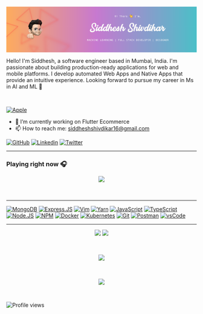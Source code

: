 <p align ="center">
<a href="#">
  <img align="center" src="images/Github-banner.png" />
</a> 
</p>

Hello! I'm Siddhesh, a software engineer based in Mumbai, India. I'm passionate about building production-ready applications for web and mobile platforms. I develop automated Web Apps and Native Apps that provide an intuitive experience.
Looking forward to pursue my career in Ms in AI and ML 🔮

<br />

[![Apple](https://img.shields.io/badge/Apple-MacBook_AIR_M1_2020-999999?style=for-the-badge&logo=apple&logoColor=white)](https://www.apple.com/)


- 🔭 I’m currently working on Flutter Ecommerce 
- 📫 How to reach me: siddheshshivdikar16@gmail.com 

[![GitHub](https://img.shields.io/badge/Github-100000?style=for-the-badge&logo=github&logoColor=white)](https://github.com/siddheshshivdikar)
[![Linkedin](https://img.shields.io/badge/Linkedin-0077B5?style=for-the-badge&logo=linkedin&logoColor=white)](https://www.linkedin.com/in/siddhesh-shivdikar/)
[![Twitter](https://img.shields.io/badge/Twitter-1DA1F2?style=for-the-badge&logo=twitter&logoColor=white)](https://twitter.com/sidshivdikar)

---

### Playing right now 🎧
<p align ="center">
<a href="#">
  <img align="start" src="https://spotify-github-profile.vercel.app/api/view?uid=u9bwhsrpe1zi0l5ayb53ecdg5&cover_image=true&theme=compact" />
</a> 
</p>

<br />

---
[![MongoDB](https://img.shields.io/badge/MongoDB-4EA94B?style=for-the-badge&logo=mongodb&logoColor=white)](#)
[![Express.JS](https://img.shields.io/badge/Express.JS-000000?style=for-the-badge&logo=express&logoColor=white)](#)
[![Vim](https://img.shields.io/badge/Vim-%2311AB00.svg?&style=for-the-badge&logo=vim&logoColor=white)](#)
[![Yarn](https://img.shields.io/badge/Yarn-2C8EBB?style=for-the-badge&logo=yarn&logoColor=white)](#)
[![JavaScript](https://img.shields.io/badge/JavaScript-F7DF1E?style=for-the-badge&logo=javascript&logoColor=black)](#)
[![TypeScript](https://img.shields.io/badge/TypeScript-007ACC?style=for-the-badge&logo=typescript&logoColor=white)](#)
[![Node.JS](https://img.shields.io/badge/Node.JS-43853D?style=for-the-badge&logo=node-dot-js&logoColor=white)](#)
[![NPM](https://img.shields.io/badge/NPM-CB3837?style=for-the-badge&logo=npm&logoColor=white)](#)
[![Docker](https://img.shields.io/badge/Docker-2CA5E0?style=for-the-badge&logo=docker&logoColor=white)](#)
[![Kubernetes](https://img.shields.io/badge/Kubernetes-326ce5.svg?&style=for-the-badge&logo=kubernetes&logoColor=white)](#)
[![Git](https://img.shields.io/badge/Git-F05032?style=for-the-badge&logo=git&logoColor=white)](#)
[![Postman](https://img.shields.io/badge/Postman-FF6C37?style=for-the-badge&logo=Postman&logoColor=white)](#)
[![vsCode](https://img.shields.io/badge/vsCode-0078D4?style=for-the-badge&logo=visual%20studio%20code&logoColor=white)](#)

---

<p align ="center">
  <img width="48%" src="https://github-readme-stats.vercel.app/api?username=siddheshshivdikar&count_private=true&show_icons=true&theme=shades-of-purple" />
  <img width="48%" src="https://github-readme-streak-stats.herokuapp.com/?user=siddheshshivdikar" />
</p>

<br />

<p align ="center">
<a href="https://github.com/ryo-ma/github-profile-trophy">
  <img align="center" src="https://github-profile-trophy.vercel.app/?username=siddheshshivdikar" />
</a>  
</p>
<br />
<p align ="center">
<a href="#">
  <img align="center" src="https://activity-graph.herokuapp.com/graph?username=siddheshshivdikar" />
</a>  
</p>
<br />

![Profile views](https://gpvc.arturio.dev/siddheshshivdikar)  

<br />
